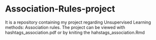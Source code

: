 # Association-Rules-project
It is a repository containing my project regarding Unsupervised Learning methods: Association rules. The project can be viewed with hashtags_association.pdf or by kniting the hahstags_association.Rmd
